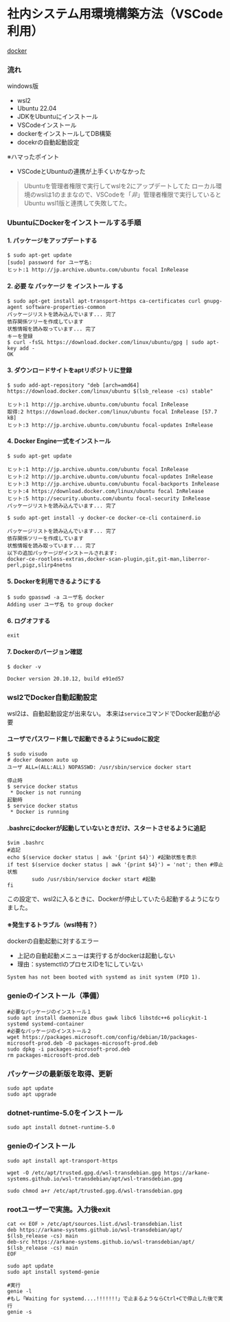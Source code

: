 # 社内システム用環境構築方法（VSCode利用）

[docker](https://www.digitalocean.com/community/tutorials/how-to-install-and-use-docker-on-ubuntu-20-04-ja)

### 流れ
windows版  

- wsl2　
- Ubuntu 22.04
- JDKをUbuntuにインストール
- VSCodeインストール
- dockerをインストールしてDB構築
- docekrの自動起動設定


※ハマったポイント
- VSCodeとUbuntuの連携が上手くいかなかった
> Ubuntuを管理者権限で実行してwslを2にアップデートしてた
> ローカル環境のwslは1のままなので、VSCodeを「*非*」管理者権限で実行していると Ubuntu wsl1版と連携して失敗してた。


### UbuntuにDockerをインストールする手順
#### 1. パッケージをアップデートする
```console
$ sudo apt-get update
[sudo] password for ユーザ名:
ヒット:1 http://jp.archive.ubuntu.com/ubuntu focal InRelease
```

#### 2. 必要 な パッケージ を インストール する
```console
$ sudo apt-get install apt-transport-https ca-certificates curl gnupg-agent software-properties-common
パッケージリストを読み込んでいます... 完了
依存関係ツリーを作成しています
状態情報を読み取っています... 完了
キーを登録
$ curl -fsSL https://download.docker.com/linux/ubuntu/gpg | sudo apt-key add -
OK
```

#### 3. ダウンロードサイトをaptリポジトリに登録
```console
$ sudo add-apt-repository "deb [arch=amd64] https://download.docker.com/linux/ubuntu $(lsb_release -cs) stable"

ヒット:1 http://jp.archive.ubuntu.com/ubuntu focal InRelease
取得:2 https://download.docker.com/linux/ubuntu focal InRelease [57.7 kB]
ヒット:3 http://jp.archive.ubuntu.com/ubuntu focal-updates InRelease
```

#### 4. Docker Engine一式をインストール
```console
$ sudo apt-get update

ヒット:1 http://jp.archive.ubuntu.com/ubuntu focal InRelease
ヒット:2 http://jp.archive.ubuntu.com/ubuntu focal-updates InRelease
ヒット:3 http://jp.archive.ubuntu.com/ubuntu focal-backports InRelease
ヒット:4 https://download.docker.com/linux/ubuntu focal InRelease
ヒット:5 http://security.ubuntu.com/ubuntu focal-security InRelease
パッケージリストを読み込んでいます... 完了
```
  
```console
$ sudo apt-get install -y docker-ce docker-ce-cli containerd.io

パッケージリストを読み込んでいます... 完了
依存関係ツリーを作成しています
状態情報を読み取っています... 完了
以下の追加パッケージがインストールされます:
docker-ce-rootless-extras,docker-scan-plugin,git,git-man,liberror-perl,pigz,slirp4netns  
```

#### 5. Dockerを利用できるようにする
```console
$ sudo gpasswd -a ユーザ名 docker
Adding user ユーザ名 to group docker
```

#### 6. ログオフする
```console
exit
```

#### 7. Dockerのバージョン確認
```console
$ docker -v

Docker version 20.10.12, build e91ed57
```

### wsl2でDocker自動起動設定
wsl2は、自動起動設定が出来ない。
本来は`service`コマンドでDocker起動が必要

#### ユーザでパスワード無しで起動できるようにsudoに設定
```console
$ sudo visudo
# docker deamon auto up
ユーザ ALL=(ALL:ALL) NOPASSWD: /usr/sbin/service docker start
```

```console
停止時
$ service docker status
 * Docker is not running
起動時
$ service docker status
 * Docker is running
```

#### .bashrcにdockerが起動していないときだけ、スタートさせるように追記
```console
$vim .bashrc
#追記
echo $(service docker status | awk '{print $4}') #起動状態を表示
if test $(service docker status | awk '{print $4}') = 'not'; then #停止状態
        sudo /usr/sbin/service docker start #起動
fi
```
この設定で、wsl2に入るときに、Dockerが停止していたら起動するようになりました。

#### ※発生するトラブル（wsl特有？）
dockerの自動起動に対するエラー
- 上記の自動起動メニューは実行するがdockerは起動しない
- 理由：systemctlのプロセスIDを1にしていない

```console
System has not been booted with systemd as init system (PID 1).
```

### genieのインストール（準備）
```console
#必要なパッケージのインストール１
sudo apt install daemonize dbus gawk libc6 libstdc++6 policykit-1 systemd systemd-container
#必要なパッケージのインストール２
wget https://packages.microsoft.com/config/debian/10/packages-microsoft-prod.deb -O packages-microsoft-prod.deb
sudo dpkg -i packages-microsoft-prod.deb
rm packages-microsoft-prod.deb
```

### パッケージの最新版を取得、更新
```console
sudo apt update
sudo apt upgrade
```

### dotnet-runtime-5.0をインストール
```console
sudo apt install dotnet-runtime-5.0
```

### genieのインストール
```console
sudo apt install apt-transport-https

wget -O /etc/apt/trusted.gpg.d/wsl-transdebian.gpg https://arkane-systems.github.io/wsl-transdebian/apt/wsl-transdebian.gpg

sudo chmod a+r /etc/apt/trusted.gpg.d/wsl-transdebian.gpg
```

### rootユーザーで実施。入力後exit
```console
cat << EOF > /etc/apt/sources.list.d/wsl-transdebian.list
deb https://arkane-systems.github.io/wsl-transdebian/apt/ $(lsb_release -cs) main
deb-src https://arkane-systems.github.io/wsl-transdebian/apt/ $(lsb_release -cs) main
EOF

sudo apt update
sudo apt install systemd-genie

#実行
genie -l
#もし「Waiting for systemd....!!!!!!!」で止まるようならCtrl+Cで停止した後で実行
genie -s
```

